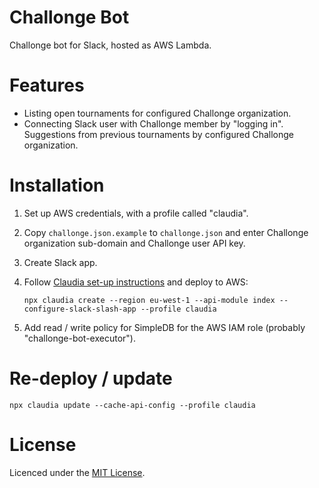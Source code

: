 # Challonge Bot

Challonge bot for Slack, hosted as AWS Lambda.


# Features

* Listing open tournaments for configured Challonge organization.
* Connecting Slack user with Challonge member by "logging in". Suggestions from
  previous tournaments by configured Challonge organization.


# Installation

1. Set up AWS credentials, with a profile called "claudia".

2. Copy `challonge.json.example` to `challonge.json` and enter Challonge organization sub-domain and Challonge user API key.

3. Create Slack app.

4. Follow [Claudia set-up instructions](https://claudiajs.com/tutorials/installing.html) and deploy to AWS:
   ```
   npx claudia create --region eu-west-1 --api-module index --configure-slack-slash-app --profile claudia
   ```

5. Add read / write policy for SimpleDB for the AWS IAM role (probably "challonge-bot-executor").

# Re-deploy / update

```
npx claudia update --cache-api-config --profile claudia
```


# License

Licenced under the [MIT License](LICENSE).
